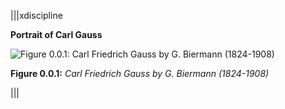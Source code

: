
|||xdiscipline

**Portrait of Carl Gauss**

![**Figure 0.0.1:** *Carl Friedrich Gauss by G. Biermann (1824-1908)*](https://global.codio.com/opendsa/v4/Images/Carl_Friedrich_Gauss.jpg)

**Figure 0.0.1:** *Carl Friedrich Gauss by G. Biermann (1824-1908)*


|||


